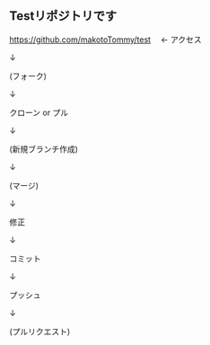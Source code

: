 ## Testリポジトリです

https://github.com/makotoTommy/test 　← アクセス

↓

(フォーク)

↓

クローン or プル

↓

(新規ブランチ作成)

↓

(マージ)

↓

修正

↓

コミット

↓

プッシュ

↓

(プルリクエスト)